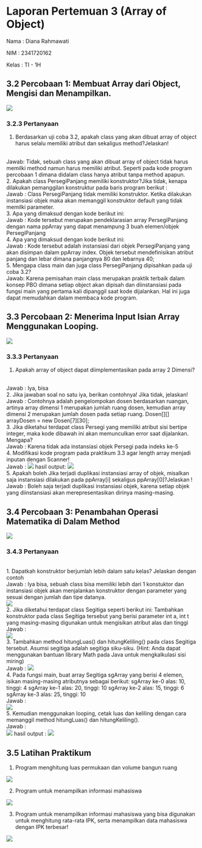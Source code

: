 # Laporan Pertemuan 3 (Array of Object)

Nama : Diana Rahmawati

NIM : 2341720162

Kelas : TI - 1H

## 3.2 Percobaan 1: Membuat Array dari Object, Mengisi dan Menampilkan.

<img src="percobaan_1.png">

### 3.2.3 Pertanyaan
1. Berdasarkan uji coba 3.2, apakah class yang akan dibuat array of object harus selalu memiliki atribut dan sekaligus method?Jelaskan!
<br>
Jawab: Tidak, sebuah class yang akan dibuat array of object tidak harus memilki method namun harus memiliki atribut. Seperti pada kode program percobaan 1 dimana didalam class hanya atribut tanpa method apapun.
<br> 
2. Apakah class PersegiPanjang memiliki konstruktor?Jika tidak, kenapa dilakukan pemanggilan 
konstruktur pada baris program berikut :
<br>
Jawab : Class PersegiPanjang tidak memiliki konstruktor. Ketika dilakukan instansiasi objek maka akan memanggil konstruktor default yang tidak memilki parameter. 
<br> 
3. Apa yang dimaksud dengan kode berikut ini:
<br>
Jawab : Kode tersebut merupakan pendeklarasian array PersegiPanjang dengan nama ppArray yang dapat menampung 3 buah elemen/objek PersegiPanjang
<br> 
4. Apa yang dimaksud dengan kode berikut ini:
<br>
Jawab : Kode tersebut adalah instansiasi dari objek PersegiPanjang yang akan disimpan dalam ppArray index. Objek tersebut mendefinisikan atribut panjang dan lebar dimana panjangnya 80 dan lebarnya 40;
<br> 
5. Mengapa class main dan juga class PersegiPanjang dipisahkan pada uji coba 3.2?
<br>
Jawab: Karena pemisahan main class merupakan praktik terbaik dalam konsep PBO dimana setiap object akan dipisah dan diinstansiasi pada fungsi main yang pertama kali dipanggil saat kode dijalankan. Hal ini juga dapat memudahkan dalam membaca kode program. 

## 3.3 Percobaan 2: Menerima Input Isian Array Menggunakan Looping.

<img src="percobaan_2.png">

### 3.3.3 Pertanyaan 

1. Apakah array of object dapat diimplementasikan pada array 2 Dimensi?
<br>
Jawab : Iya, bisa
<br> 
2. Jika jawaban soal no satu iya, berikan contohnya! Jika tidak, jelaskan!
<br>
Jawab : Contohnya adalah pengelompokan dosen berdasarkan ruangan, artinya array dimensi 1 merupakan jumlah ruang dosen, kemudian array dimensi 2 merupakan jumlah dosen pada setiap ruang.
    Dosen[][] arrayDosen = new Dosen[7][30];
<br> 
3. Jika diketahui terdapat class Persegi yang memiliki atribut sisi bertipe integer, maka kode 
dibawah ini akan memunculkan error saat dijalankan. Mengapa?
<br>
Jawab : Karena tidak ada instansiasi objek Persegi pada indeks ke-5
<br> 
4. Modifikasi kode program pada praktikum 3.3 agar length array menjadi inputan dengan Scanner!
<br>
Jawab : 
<img src="modif_inputan.png">
    hasil output:
<img src="hasil_modif_inputan.png">
<br> 
5. Apakah boleh Jika terjadi duplikasi instansiasi array of objek, misalkan saja instansiasi dilakukan 
pada ppArray[i] sekaligus ppArray[0]?Jelaskan !
<br>
Jawab : Boleh saja terjadi duplikasi instansiasi objek, karena setiap objek yang diinstansiasi akan merepresentasikan dirinya masing-masing.


## 3.4 Percobaan 3: Penambahan Operasi Matematika di Dalam Method 

<img src="percobaan_3.png">

### 3.4.3 Pertanyaan
<br>
1. Dapatkah konstruktor berjumlah lebih dalam satu kelas? Jelaskan dengan contoh
<br>Jawab : Iya bisa, sebuah class bisa memiliki lebih dari 1 konstuktor dan instansiasi objek akan menjalankan konstruktor dengan parameter yang sesuai dengan jumlah dan tipe datanya. 
<br>
<img src="soal1_4.png">
<br>
2. Jika diketahui terdapat class Segitiga seperti berikut ini:
Tambahkan konstruktor pada class Segitiga tersebut yang berisi parameter int a, int t yang masing-masing digunakan untuk mengisikan atribut alas dan tinggi
<br>Jawab :
<br>
<img src="konstruktor_segitiga.png">
<br>
3. Tambahkan method hitungLuas() dan hitungKeliling() pada class Segitiga tersebut. Asumsi segitiga adalah segitiga siku-siku. (Hint: Anda dapat menggunakan bantuan library Math pada Java untuk mengkalkulasi sisi miring)
<br>Jawab : 
<img src="method_segitiga.png">
<br>
4. Pada fungsi main, buat array Segitiga sgArray yang berisi 4 elemen, isikan masing-masing atributnya sebagai berikut:
sgArray ke-0 alas: 10, tinggi: 4
sgArray ke-1 alas: 20, tinggi: 10
sgArray ke-2 alas: 15, tinggi: 6
sgArray ke-3 alas: 25, tinggi: 10
<br>Jawab :
<br>
<img src="isi_Array_segitiga.png">
<br>
5. Kemudian menggunakan looping, cetak luas dan keliling dengan cara memanggil method hitungLuas() dan hitungKeliling().
<br>
Jawab :
<br>
<img src="perulangan_segitiga.png">
    hasil output :
<img src="output_segitiga.png">
<br>

## 3.5 Latihan Praktikum

1. Program menghitung luas permukaan dan volume bangun ruang

<img src="latprak1.png">

2. Program untuk menampilkan informasi mahasiswa

<img src="latprak1.png">

3. Program untuk menampilkan informasi mahasiswa yang bisa digunakan untuk menghitung rata-rata IPK, serta menampilkan data mahasiswa dengan IPK terbesar!

<img src="latprak1.png">